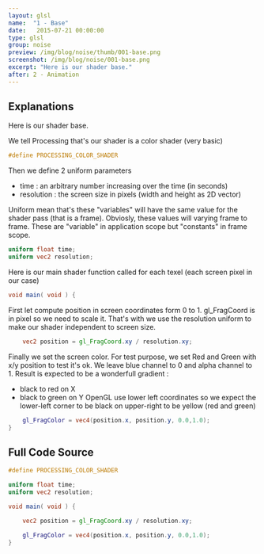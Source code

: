 ```yaml
---
layout: glsl
name:  "1 - Base"
date:   2015-07-21 00:00:00
type: glsl
group: noise
preview: /img/blog/noise/thumb/001-base.png
screenshot: /img/blog/noise/001-base.png
excerpt: "Here is our shader base."
after: 2 - Animation
---
```

## Explanations

Here is our shader base.

We tell Processing that's our shader is a color shader (very basic)

``` glsl
#define PROCESSING_COLOR_SHADER

```

Then we define 2 uniform parameters
- time : an arbitrary number increasing over the time (in seconds)
- resolution : the screen size in pixels (width and height as 2D vector)

Uniform mean that's these "variables" will have the same value for the shader pass (that is a frame).
Obviosly, these values will varying frame to frame.
These are "variable" in application scope but "constants" in frame scope. 

``` glsl
uniform float time;
uniform vec2 resolution;

```

Here is our main shader function called for each texel (each screen pixel in our case)

``` glsl
void main( void ) {

```

First let compute position in screen coordinates form 0 to 1.
gl_FragCoord is in pixel so we need to scale it. That's with we use the resolution uniform to make
our shader independent to screen size.

``` glsl
	vec2 position = gl_FragCoord.xy / resolution.xy;

```

Finally we set the screen color.
For test purpose, we set Red and Green with x/y position to test it's ok.
We leave blue channel to 0 and alpha channel to 1.
Result is expected to be a wonderfull gradient :
- black to red on X
- black to green on Y
OpenGL use lower left coordinates so we expect the lower-left corner to be black on upper-right to be yellow (red and green)

``` glsl
	gl_FragColor = vec4(position.x, position.y, 0.0,1.0);
}
```


## Full Code Source

``` glsl
#define PROCESSING_COLOR_SHADER

uniform float time;
uniform vec2 resolution;

void main( void ) {

	vec2 position = gl_FragCoord.xy / resolution.xy;

	gl_FragColor = vec4(position.x, position.y, 0.0,1.0);
}
```